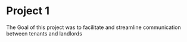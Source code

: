 # Project 1

The Goal of this project was to facilitate and streamline communication between tenants and landlords
